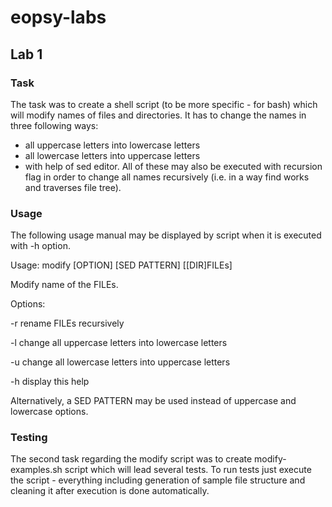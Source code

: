 # eopsy-labs

## Lab 1

### Task
The task was to create a shell script (to be more specific - for bash) which will modify names of files and directories. It has to change the names in three following ways:
- all uppercase letters into lowercase letters
- all lowercase letters into uppercase letters
- with help of sed editor.
All of these may also be executed with recursion flag in order to change all names recursively (i.e. in a way find works and traverses file tree).

### Usage
The following usage manual may be displayed by script when it is executed with -h option.

Usage: modify [OPTION] [SED PATTERN] [[DIR]FILEs]

Modify name of the FILEs.

Options:

 -r     rename FILEs recursively
 
 -l     change all uppercase letters into lowercase letters
 
 -u     change all lowercase letters into uppercase letters
 
 -h     display this help

Alternatively, a SED PATTERN may be used instead of uppercase and lowercase options.

### Testing
The second task regarding the modify script was to create modify-examples.sh script which will lead several tests. To run tests just execute the script - everything including generation of sample file structure and cleaning it after execution is done automatically.
